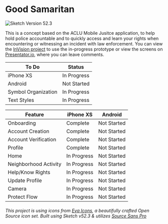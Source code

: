 # Good Samaritan
![Sketch Version 52.3](http://designly.link/2DrNtlk)

This is a concept based on the ACLU Mobile Jusitce application, to help hold police accountable and to quickly access and learn your rights when encountering or witnessing an incident with law enforcement. You can view the [InVision project](https://invis.io/UAOXHTENCQS) to use the in-progress prototype or view the screens on [Presentator.io](https://app.presentator.io/en/PANfud7c), where you can leave comments.

| To Do               | Status      |
| ------------------- | ------------|
| iPhone XS           | In Progress |
| Android             | Not Started |
| Symbol Organization | In Progress |
| Text Styles         | In Progress |

| Feature               | iPhone XS   | Android     |
| --------------------- | ------------| ------------|
| Onboarding            | Complete    | Not Started |
| Account Creation      | Complete    | Not Started |
| Account Verification  | Complete    | Not Started |
| Profile               | Complete    | Not Started |
| Home                  | In Progress | Not Started |
| Neighborhood Activity | In Progress | Not Started |
| Help/Know Rights      | In Progress | Not Started |
| Update Profile        | In Progress | Not Started |
| Camera                | In Progress | Not Started |
| Protect Flow          | In Progress | Not Started | 

###### This project is using icons from [Eva Icons](https://akveo.github.io/eva-icons/#/), a beautifully crafted Open Source icon set. Built using Sketch v52.3 & utilizes [Source Sans Pro](https://fonts.google.com/specimen/Source+Sans+Pro)
